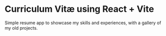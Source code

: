 # Curriculum Vitæ using React + Vite

Simple resume app to showcase my skills and experiences, with a gallery of my old projects.